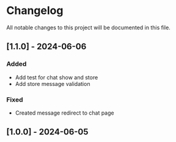 # Changelog

All notable changes to this project will be documented in this file.

## [1.1.0] - 2024-06-06

### Added

- Add test for chat show and store
- Add store message validation

### Fixed

- Created message redirect to chat page

## [1.0.0] - 2024-06-05
